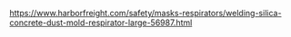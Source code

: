https://www.harborfreight.com/safety/masks-respirators/welding-silica-concrete-dust-mold-respirator-large-56987.html

